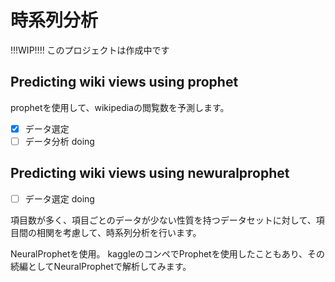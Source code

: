 # 時系列分析

!!!WIP!!!!
このプロジェクトは作成中です

## Predicting wiki views using prophet

prophetを使用して、wikipediaの閲覧数を予測します。

- [x] データ選定
- [ ] データ分析 doing

## Predicting wiki views using newuralprophet

- [ ] データ選定 doing

項目数が多く、項目ごとのデータが少ない性質を持つデータセットに対して、項目間の相関を考慮して、時系列分析を行います。

NeuralProphetを使用。
kaggleのコンペでProphetを使用したこともあり、その続編としてNeuralProphetで解析してみます。
